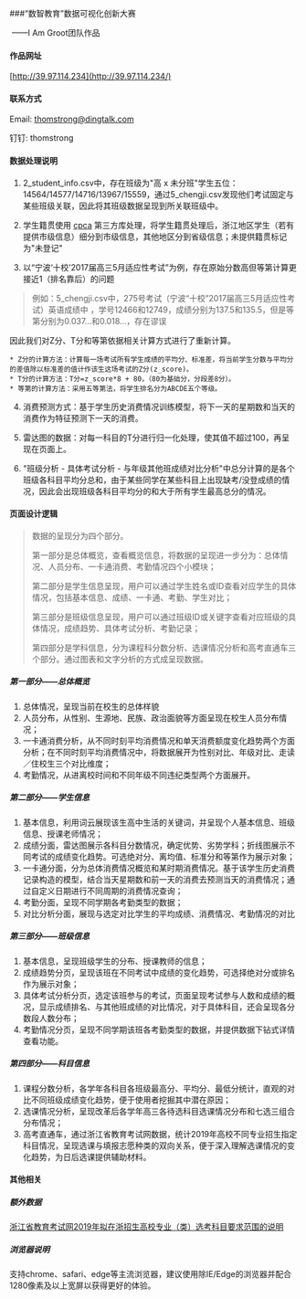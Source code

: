 ###“数智教育”数据可视化创新大赛

​						——I Am Groot团队作品

#### 作品网址

[http://39.97.114.234](http://39.97.114.234/)

#### 联系方式

Email: thomstrong@dingtalk.com 

钉钉: thomstrong

#### 数据处理说明

1. 2_student_info.csv中，存在班级为"高 x 未分班"学生五位：14564/14577/14716/13967/15559，通过5_chengji.csv发现他们考试固定与某些班级关联，因此将其班级数据呈现到所关联班级中。

2. 学生籍贯使用 [cpca](https://github.com/DQinYuan/chinese_province_city_area_mapper) 第三方库处理，将学生籍贯处理后，浙江地区学生（若有提供市级信息）细分到市级信息，其他地区分到省级信息；未提供籍贯标记为"未登记"

3. 以“宁波‘十校’2017届高三5月适应性考试”为例，存在原始分数高但等第计算更接近1（排名靠后）的问题

  > 例如：5_chengji.csv中，275号考试（宁波“十校”2017届高三5月适应性考试）英语成绩中 ，学号12466和12749，成绩分别为137.5和135.5，但是等第分别为0.037…和0.018…，存在谬误

  因此我们对Z分、T分和等第依据相关计算方式进行了重新计算。

    * Z分的计算方法：计算每一场考试所有学生成绩的平均分、标准差，将当前学生分数与平均分的差值除以标准差的值计作该生这场考试的Z分(z_score)。
    * T分的计算方法：T分=z_score*8 + 80，（80为基础分，分段差8分）。
    * 等第的计算方法：采用五等第法，将学生排名分为ABCDE五个等级。

4. 消费预测方式：基于学生历史消费情况训练模型，将下一天的星期数和当天的消费作为特征预测下一天的消费。

5. 雷达图的数据：对每一科目的T分进行归一化处理，使其值不超过100，再呈现在页面上。

6. "班级分析 - 具体考试分析 - 与年级其他班成绩对比分析"中总分计算的是各个班级各科目平均分总和，由于某些同学在某些科目上出现缺考/没登成绩的情况，因此会出现班级各科目平均分的和大于所有学生最高总分的情况。

#### 页面设计逻辑

> 数据的呈现分为四个部分。
>
> 第一部分是总体概览，查看概览信息，将数据的呈现进一步分为：总体情况、人员分布、一卡通消费、考勤情况四个小模块；
>
> 第二部分是学生信息呈现，用户可以通过学生姓名或ID查看对应学生的具体情况，包括基本信息、成绩、一卡通、考勤、学生对比；
>
> 第三部分是班级信息呈现，用户可以通过班级ID或关键字查看对应班级的具体情况，成绩趋势、具体考试分析、考勤记录；
>
> 第四部分是学科信息，分为课程科分数分析、选课情况分析和高考直通车三个部分。通过图表和文字分析的方式成呈现数据。

##### 第一部分——总体概览

1. 总体情况，呈现当前在校生的总体样貌
2. 人员分布，从性别、生源地、民族、政治面貌等方面呈现在校生人员分布情况；
3. 一卡通消费分析，从不同时刻平均消费情况和单天消费额度变化趋势两个方面分析；在不同时刻平均消费情况中，将数据展开为性别对比、年级对比、走读／住校生三个对比维度；
4. 考勤情况，从进离校时间和不同年级不同违纪类型两个方面展开。

#####  第二部分——学生信息

1. 基本信息，利用词云展现该生高中生活的关键词，并呈现个人基本信息、班级信息、授课老师情况；
2. 成绩分面，雷达图展示各科目分数情况，确定优势、劣势学科；折线图展示不同考试的成绩变化趋势。可选绝对分、离均值、标准分和等第作为展示对象；
3. 一卡通分面，分为总体消费情况概览和某时期消费情况。基于该学生历史消费记录构造的模型，结合当天星期数和前一天的消费去预测当天的消费情况；通过自定义日期进行不同周期的消费情况查询；
4. 考勤分面，呈现不同学期各考勤类型的数据；
5. 对比分析分面，展现与选定对比学生的平均成绩、消费情况、考勤情况的对比

##### 第三部分——班级信息

1. 基本信息，呈现班级学生的分布、授课教师的信息；
2. 成绩趋势分页，呈现该班在不同考试中成绩的变化趋势，可选择绝对分或排名作为展示对象；
3. 具体考试分析分页，选定该班参与的考试，页面呈现考试参与人数和成绩的概况，显示成绩排名、与其他班成绩的对比情况，对于具体科目，还会呈现各分数段人数分布；
4. 考勤情况分页，呈现不同学期该班各考勤类型的数据，并提供数据下钻式详情查看功能。

##### 第四部分——科目信息

1. 课程分数分析，各学年各科目各班级最高分、平均分、最低分统计，直观的对比不同班级成绩变化趋势，便于使用者挖掘其中潜在原因；
2. 选课情况分析，呈现改革后各学年高三各待选科目选课情况分布和七选三组合分布情况；
3. 高考直通车，通过浙江省教育考试网数据，统计2019年高校不同专业招生指定科目情况，呈现选课与填报志愿种类的双向关系，便于深入理解选课情况的变化趋势，为日后选课提供辅助材料。

#### 其他相关

##### 额外数据

[浙江省教育考试网2019年拟在浙招生高校专业（类）选考科目要求范围的说明](http://zt.zjzs.net/xk2019/allcollege.html)


##### 浏览器说明

支持chrome、safari、edge等主流浏览器，建议使用除IE/Edge的浏览器并配合1280像素及以上宽屏以获得更好的体验。

